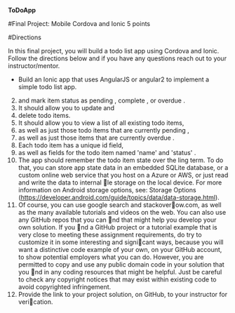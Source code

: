 **ToDoApp**

#Final Project: Mobile Cordova and Ionic 5 points

#Directions

In this final project, you will build a todo list app using Cordova and Ionic.
Follow the directions below and if you have any questions reach out to your
instructor/mentor.

- Build an Ionic app that uses AngularJS or angular2 to implement a simple
todo list app. 

<!-- 1. It should allow you to add todo items  -->
2. and mark item status as pending , complete , or overdue . 
3. It should allow you to update and 
4. delete todo items. 
5. It should allow you to view a list of all existing todo items, 
6. as well as just those todo items that are currently pending , 
7. as well as just those items that are currently overdue . 
8. Each todo item has a unique id field, 
9. as well as fields for the todo item named 'name' and 'status' .
10. The app should remember the todo item state over the ling term. To do
that, you can store app state data in an embedded SQLite database, or a
custom online web service that you host on a Azure or AWS, or just read
and write the data to internal 􀃒le storage on the local device. For more
information on Android storage options, see: Storage Options
(https://developer.android.com/guide/topics/data/data-storage.html).
11. Of course, you can use google search and stackover􀃓ow.com, as well as
the many available tutorials and videos on the web. You can also use any
GitHub repos that you can 􀃒nd that might help you develop your own
solution. If you 􀃒nd a GitHub project or a tutorial example that is very
close to meeting these assignment requirements, do try to customize it
in some interesting and signi􀃒cant ways, because you will want a
distinctive code example of your own, on your GitHub account, to show
potential employers what you can do. However, you are permitted to
copy and use any public domain code in your solution that you 􀃒nd in
any coding resources that might be helpful. Just be careful to check any
copyright notices that may exist within existing code to avoid
copyrighted infringement.
12. Provide the link to your project solution, on GitHub, to your instructor for
veri􀃒cation.
